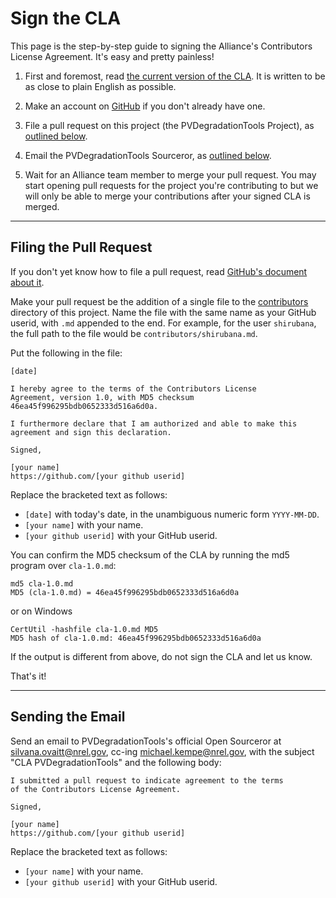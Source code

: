 Sign the CLA
=============

This page is the step-by-step guide to signing the Alliance's 
Contributors License Agreement. It's easy and pretty painless!

1. First and foremost, read [the current version of the
   CLA](cla-1.0.md). It is written to be as close to plain
   English as possible.

2. Make an account on [GitHub](https://github.com/) if you don't already
   have one.

3. File a pull request on this project (the PVDegradationTools Project), 
   as [outlined below](#filing-the-pull-request).

4. Email the PVDegradationTools Sourceror, as [outlined below](#sending-the-email).

5. Wait for an Alliance team member to merge your pull request. You may start
   opening pull requests for the project you're contributing to but we will
   only be able to merge your contributions after your signed CLA is merged.


* * * * * * * * * * * * * * * * * * * * * * * * * * * * * * * *

Filing the Pull Request
-----------------------

If you don't yet know how to file a pull request, read [GitHub's
document about it](https://help.github.com/articles/using-pull-requests).

Make your pull request be the addition of a single file to the
[contributors](contributors) directory of this project. Name the file
with the same name as your GitHub userid, with `.md` appended to the
end. For example, for the user `shirubana`, the full path to the file
would be `contributors/shirubana.md`.

Put the following in the file:

```
[date]

I hereby agree to the terms of the Contributors License
Agreement, version 1.0, with MD5 checksum
46ea45f996295bdb0652333d516a6d0a.

I furthermore declare that I am authorized and able to make this
agreement and sign this declaration.

Signed,

[your name]
https://github.com/[your github userid]
```

Replace the bracketed text as follows:

* `[date]` with today's date, in the unambiguous numeric form `YYYY-MM-DD`.
* `[your name]` with your name.
* `[your github userid]` with your GitHub userid.

You can confirm the MD5 checksum of the CLA by running the md5 program over `cla-1.0.md`:

```
md5 cla-1.0.md
MD5 (cla-1.0.md) = 46ea45f996295bdb0652333d516a6d0a
```

or on Windows

```
CertUtil -hashfile cla-1.0.md MD5
MD5 hash of cla-1.0.md: 46ea45f996295bdb0652333d516a6d0a
```

If the output is different from above, do not sign the CLA and let us know.

That's it!

* * * * * * * * * * * * * * * * * * * * * * * * * * * * * * * *

Sending the Email
-----------------

Send an email to PVDegradationTools's official Open Sourceror
at [silvana.ovaitt@nrel.gov](mailto:silvana.ovaitt@nrel.gov), 
cc-ing [michael.kempe@nrel.gov](mailto:michael.kempe@nrel.gov),
with the subject "CLA PVDegradationTools" 
and the following body:

```
I submitted a pull request to indicate agreement to the terms
of the Contributors License Agreement.

Signed,

[your name]
https://github.com/[your github userid]
```

Replace the bracketed text as follows:

* `[your name]` with your name.
* `[your github userid]` with your GitHub userid.

